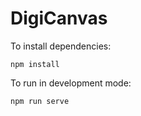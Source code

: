# DigiCanvas

To install dependencies:

```
npm install
```

To run in development mode:

```
npm run serve
```
